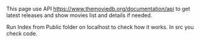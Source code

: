 This page use API https://www.themoviedb.org/documentation/api to get latest releases and show movies list and details if needed.

Run Index from Public folder on localhost to check how it works.
In src you check code.

